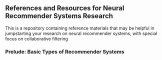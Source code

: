 ## References and Resources for Neural Recommender Systems Research
This is a repository containing reference materials that may be helpful in jumpstarting your research on neural recommender systems, with special focus on collaborative filtering

### Prelude: Basic Types of Recommender Systems
